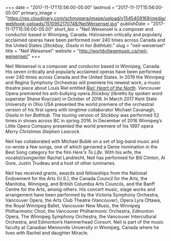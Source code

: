+++
date = "2017-11-17T15:56:00-05:00"
lastmod = "2017-11-17T15:56:00-05:00"
primary_image = "https://res.cloudinary.com/schmopera/image/upload/v1545409169/media/webhook-uploads/1510952170748/NeilWeisensel.jpg"
publishDate = "2017-11-17T15:56:00-05:00"
short_bio = "Neil Weisensel is a composer and conductor based in Winnipeg, Canada. His\nseven critically and popularly acclaimed operas have been performed over 240 times across Canada and the United States (*Stickboy*, *Gisela in her Bathtub*)."
slug = "neil-weisensel"
title = "Neil Weisensel"
website = "http://worldvillagemusic.ca/neil-weisensel/"
+++

Neil Weisensel is a composer and conductor based in Winnipeg, Canada. His
seven critically and popularly acclaimed operas have been performed over 240 times across Canada and the United States. In 2019 the Winnipeg and Regina Symphony Orchestras will premiere his newest work, a music theatre piece about Louis Riel entitled [*Riel: Heart of the North*](http://www.rielheartofthenorth.com/). Vancouver Opera premiered his anti-bullying opera *Stickboy* (libretto by spoken word superstar Shane Koyczan) in October of 2016. In March 2017 Kent State University in Ohio USA presented the world premiere of the orchestral version of his first opera with longtime collaborator Michael Cavanagh, *Gisela in her Bathtub*. The touring version of *Stickboy* was performed 52 times in shows across BC in spring 2016. In December of 2016 Winnipeg’s Little Opera Company presented the world premiere of his 1997 opera *Merry Christmas Stephen Leacock*.

Neil has collaborated with Michael Bublé on a set of big-band music and co-wrote a few songs, one of which garnered a Genie nomination in the Best Song category for the film *Here's To Life*. With his wife, the vocalist/songwriter Rachel Landrecht, Neil has performed for Bill Clinton, Al Gore, Justin Trudeau and a host of other luminaries.

Neil has received grants, awards and fellowships from the National Endowment for the Arts (U.S.), the Canada Council for the Arts, the Manitoba, Winnipeg, and British Columbia Arts Councils, and the Banff Centre for the Arts, among others. His concert music, stage works and arrangement have been performed by the Victoria Symphony Orchestra, Vancouver Opera, the Arts Club Theatre (Vancouver), Opera Lyra Ottawa, the Royal Winnipeg Ballet, Vancouver New Music, the Winnipeg Philharmonic Choir, the Vancouver Philharmonic Orchestra, Edmonton Opera, The Winnipeg Symphony Orchestra, the Vancouver Intercultural Orchestra, and Edmonton’s Hammerhead Consort. Neil is part of the music faculty at Canadian Mennonite University in Winnipeg, Canada where he lives with Rachel and daughter Miracle.
